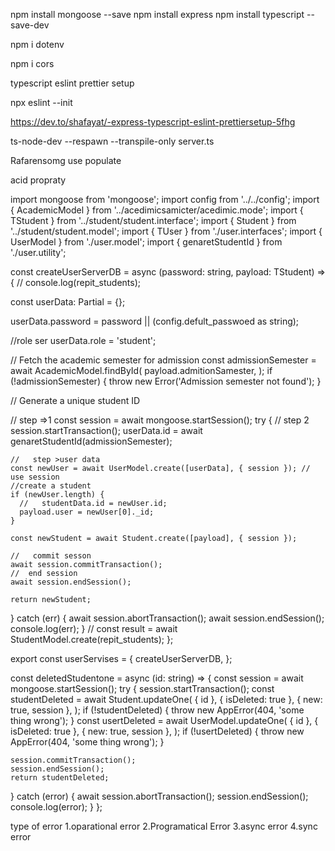<!-- //basick setap -->

npm install mongoose --save
npm install express
npm install typescript --save-dev

<!-- env -->

npm i dotenv

<!-- cors -->

npm i cors

<!-- setap typescript exlint prettier -->

typescript eslint prettier setup

<!-- fris eslint commant -->

npx eslint --init

<!-- importernt link -->

https://dev.to/shafayat/-express-typescript-eslint-prettiersetup-5fhg

<!-- ts node dev -->

ts-node-dev --respawn --transpile-only server.ts

<!-- Rafarensomg use populate -->

Rafarensomg use populate

<!-- acid propraty -->

acid propraty

<!-- sransection -->

import mongoose from 'mongoose';
import config from '../../config';
import { AcademicModel } from '../acedimicsamicter/acedimic.mode';
import { TStudent } from '../student/student.interface';
import { Student } from '../student/student.model';
import { TUser } from './user.interfaces';
import { UserModel } from './user.model';
import { genaretStudentId } from './user.utility';

const createUserServerDB = async (password: string, payload: TStudent) => {
// console.log(repit_students);

const userData: Partial<TUser> = {};

userData.password = password || (config.defult_passwoed as string);

//role ser
userData.role = 'student';

// Fetch the academic semester for admission
const admissionSemester = await AcademicModel.findById(
payload.admitionSamester,
);
if (!admissionSemester) {
throw new Error('Admission semester not found');
}

// Generate a unique student ID

// step =>1
const session = await mongoose.startSession();
try {
// step 2
session.startTransaction();
userData.id = await genaretStudentId(admissionSemester);

    //   step >user data
    const newUser = await UserModel.create([userData], { session }); // use session
    //create a student
    if (newUser.length) {
      //   studentData.id = newUser.id;
      payload.user = newUser[0]._id;
    }

    const newStudent = await Student.create([payload], { session });

    //   commit sesson
    await session.commitTransaction();
    //  end session
    await session.endSession();

    return newStudent;

} catch (err) {
await session.abortTransaction();
await session.endSession();
console.log(err);
}
// const result = await StudentModel.create(repit_students);
};

export const userServises = {
createUserServerDB,
};

<!-- tow calection delete datas -->

const deletedStudentone = async (id: string) => {
const session = await mongoose.startSession();
try {
session.startTransaction();
const studentDeleted = await Student.updateOne(
{ id },
{ isDeleted: true },
{ new: true, session },
);
if (!studentDeleted) {
throw new AppError(404, 'some thing wrong');
}
const usertDeleted = await UserModel.updateOne(
{ id },
{ isDeleted: true },
{ new: true, session },
);
if (!usertDeleted) {
throw new AppError(404, 'some thing wrong');
}

    session.commitTransaction();
    session.endSession();
    return studentDeleted;

} catch (error) {
await session.abortTransaction();
session.endSession();
console.log(error);
}
};

<!-- error handaling 14 -->

type of error
1.oparational error
2.Programatical Error
3.async error
4.sync error
